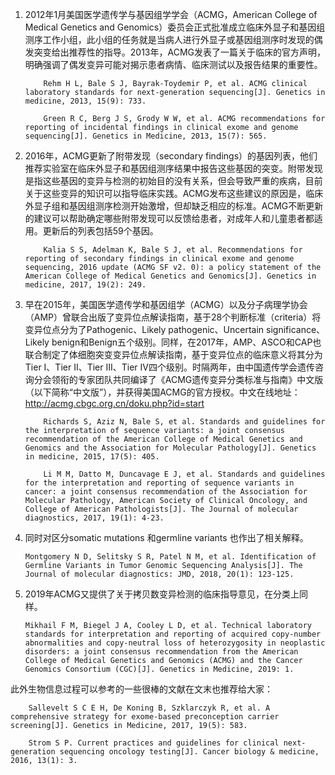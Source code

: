 1.  2012年1月美国医学遗传学与基因组学学会（ACMG，American College of Medical Genetics and Genomics）委员会正式批准成立临床外显子和基因组测序工作小组，此小组的任务就是当病人进行外显子或基因组测序时发现的偶发突变给出推荐性的指导。2013年，ACMG发表了一篇关于临床的官方声明，明确强调了偶发变异可能对揭示患者病情、临床测试以及报告结果的重要性。

            Rehm H L, Bale S J, Bayrak-Toydemir P, et al. ACMG clinical laboratory standards for next-generation sequencing[J]. Genetics in medicine, 2013, 15(9): 733.

            Green R C, Berg J S, Grody W W, et al. ACMG recommendations for reporting of incidental findings in clinical exome and genome sequencing[J]. Genetics in Medicine, 2013, 15(7): 565.

2.  2016年，ACMG更新了附带发现（secondary findings）的基因列表，他们推荐实验室在临床外显子和基因组测序结果中报告这些基因的突变。附带发现是指这些基因的变异与检测的初始目的没有关系，但会导致严重的疾病，目前关于这些变异的知识可以指导临床实践。ACMG发布这些建议的原因是，临床外显子组和基因组测序检测开始激增，但却缺乏相应的标准。ACMG不断更新的建议可以帮助确定哪些附带发现可以反馈给患者，对成年人和儿童患者都适用。更新后的列表包括59个基因。
      
            Kalia S S, Adelman K, Bale S J, et al. Recommendations for reporting of secondary findings in clinical exome and genome sequencing, 2016 update (ACMG SF v2. 0): a policy statement of the American College of Medical Genetics and Genomics[J]. Genetics in medicine, 2017, 19(2): 249.

3.  早在2015年，美国医学遗传学和基因组学（ACMG）以及分子病理学协会（AMP）曾联合出版了变异位点解读指南，基于28个判断标准（criteria）将变异位点分为了Pathogenic、Likely pathogenic、Uncertain significance、Likely benign和Benign五个级别。同样，在2017年，AMP、ASCO和CAP也联合制定了体细胞突变变异位点解读指南，基于变异位点的临床意义将其分为Tier I、Tier II、Tier III、Tier IV四个级别。时隔两年，由中国遗传学会遗传咨询分会领衔的专家团队共同编译了《ACMG遗传变异分类标准与指南》中文版（以下简称“中文版”），并获得美国ACMG的官方授权。中文在线地址：http://acmg.cbgc.org.cn/doku.php?id=start

            Richards S, Aziz N, Bale S, et al. Standards and guidelines for the interpretation of sequence variants: a joint consensus recommendation of the American College of Medical Genetics and Genomics and the Association for Molecular Pathology[J]. Genetics in medicine, 2015, 17(5): 405.

            Li M M, Datto M, Duncavage E J, et al. Standards and guidelines for the interpretation and reporting of sequence variants in cancer: a joint consensus recommendation of the Association for Molecular Pathology, American Society of Clinical Oncology, and College of American Pathologists[J]. The Journal of molecular diagnostics, 2017, 19(1): 4-23.

4.  同时对区分somatic mutations 和germline variants 也作出了相关解释。

        Montgomery N D, Selitsky S R, Patel N M, et al. Identification of Germline Variants in Tumor Genomic Sequencing Analysis[J]. The Journal of molecular diagnostics: JMD, 2018, 20(1): 123-125.

5.  2019年ACMG又提供了关于拷贝数变异检测的临床指导意见，在分类上同样。

        Mikhail F M, Biegel J A, Cooley L D, et al. Technical laboratory standards for interpretation and reporting of acquired copy-number abnormalities and copy-neutral loss of heterozygosity in neoplastic disorders: a joint consensus recommendation from the American College of Medical Genetics and Genomics (ACMG) and the Cancer Genomics Consortium (CGC)[J]. Genetics in Medicine, 2019: 1.

此外生物信息过程可以参考的一些很棒的文献在文末也推荐给大家：

        Sallevelt S C E H, De Koning B, Szklarczyk R, et al. A comprehensive strategy for exome-based preconception carrier screening[J]. Genetics in Medicine, 2017, 19(5): 583.

        Strom S P. Current practices and guidelines for clinical next-generation sequencing oncology testing[J]. Cancer biology & medicine, 2016, 13(1): 3.


